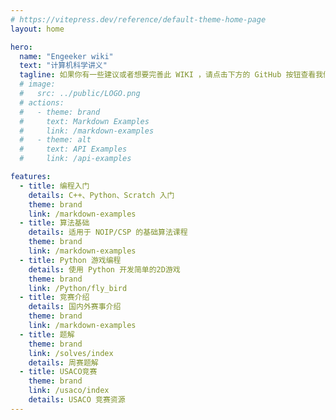 ```yaml
---
# https://vitepress.dev/reference/default-theme-home-page
layout: home

hero:
  name: "Engeeker wiki"
  text: "计算机科学讲义"
  tagline: 如果你有一些建议或者想要完善此 WIKI ，请点击下方的 GitHub 按钮查看我们的仓库提交 issue 或者 PR ！
  # image:
  #   src: ../public/LOGO.png
  # actions:
  #   - theme: brand
  #     text: Markdown Examples
  #     link: /markdown-examples
  #   - theme: alt
  #     text: API Examples
  #     link: /api-examples

features:
  - title: 编程入门
    details: C++、Python、Scratch 入门
    theme: brand
    link: /markdown-examples
  - title: 算法基础
    details: 适用于 NOIP/CSP 的基础算法课程
    theme: brand
    link: /markdown-examples
  - title: Python 游戏编程
    details: 使用 Python 开发简单的2D游戏
    theme: brand
    link: /Python/fly_bird
  - title: 竞赛介绍
    details: 国内外赛事介绍
    theme: brand
    link: /markdown-examples
  - title: 题解
    theme: brand
    link: /solves/index
    details: 周赛题解
  - title: USACO竞赛
    theme: brand
    link: /usaco/index
    details: USACO 竞赛资源
---
```


